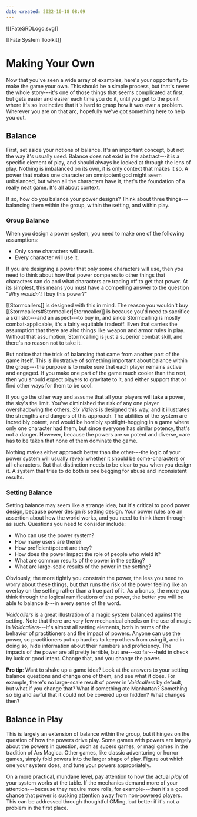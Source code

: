 ```yaml
---
date created: 2022-10-18 08:09
---
```


![[FateSRDLogo.svg]]

[[Fate System Toolkit]]

# Making Your Own

Now that you've seen a wide array of examples, here's your opportunity
to make the game your own. This should be a simple process, but that's
never the whole story---it's one of those things that seems complicated
at first, but gets easier and easier each time you do it, until you get
to the point where it's so instinctive that it's hard to grasp how it
was ever a problem. Wherever you are on that arc, hopefully we've got
something here to help you out.

## Balance

First, set aside your notions of balance. It's an important concept, but
not the way it's usually used. Balance does not exist in the
abstract---it is a specific element of play, and should always be looked
at through the lens of play. Nothing is imbalanced on its own, it is
only context that makes it so. A power that makes one character an
omnipotent god might seem unbalanced, but when all the characters have
it, that's the foundation of a really neat game. It's all about context.

If so, how do you balance your power designs? Think about three
things---balancing them within the group, within the setting, and within
play.

### Group Balance

When you design a power system, you need to make one of the following
assumptions:

- Only some characters will use it.
- Every character will use it.

If you are designing a power that only some characters will use, then
you need to think about how that power compares to other things that
characters can do and what characters are trading off to get that power.
At its simplest, this means you must have a compelling answer to the
question "Why _wouldn't_ I buy this power?"

[[Stormcallers]] is designed with this in mind. The reason you wouldn't buy
[[Stormcallers#Stormcaller|Stormcaller]] is because you'd need to sacrifice a skill slot---and an
aspect---to buy in, and since Stormcalling is mostly combat-applicable,
it's a fairly equitable tradeoff. Even that carries the assumption that
there are also things like weapon and armor rules in play. Without that
assumption, Stormcalling is just a superior combat skill, and there's no
reason not to take it.

But notice that the trick of balancing that came from another part of
the game itself. This is illustrative of something important about
balance within the group---the purpose is to make sure that each player
remains active and engaged. If you make one part of the game much cooler
than the rest, then you should expect players to gravitate to it, and
either support that or find other ways for them to be cool.

If you go the other way and assume that all your players will take a
power, the sky's the limit. You've diminished the risk of any one player
overshadowing the others. _Six Viziers_ is designed this way, and it
illustrates the strengths and dangers of this approach. The abilities of
the system are incredibly potent, and would be horribly
spotlight-hogging in a game where only one character had them, but since
everyone has similar potency, that's not a danger. However, because the
powers are so potent and diverse, care has to be taken that none of them
dominate the game.

Nothing makes either approach better than the other---the logic of your
power system will usually reveal whether it should be some-characters or
all-characters. But that distinction needs to be clear to _you_ when you
design it. A system that tries to do both is one begging for abuse and
inconsistent results.

### Setting Balance

Setting balance may seem like a strange idea, but it's critical to good
power design, because power design _is_ setting design. Your power rules
are an assertion about how the world works, and you need to think them
through as such. Questions you need to consider include:

- Who can use the power system?
- How many users are there?
- How proficient/potent are they?
- How does the power impact the role of people who wield it?
- What are common results of the power in the setting?
- What are large-scale results of the power in the setting?

Obviously, the more tightly you constrain the power, the less you need
to worry about these things, but that runs the risk of the power feeling
like an overlay on the setting rather than a true part of it. As a
bonus, the more you think through the logical ramifications of the
power, the better you will be able to balance it---in every sense of the
word.

_Voidcallers_ is a great illustration of a magic system balanced against
the setting. Note that there are very few mechanical checks on the use
of magic in _Voidcallers_---it's almost all setting elements, both in
terms of the behavior of practitioners and the impact of powers. Anyone
can use the power, so practitioners put up hurdles to keep others from
using it, and in doing so, hide information about their numbers and
proficiency. The impacts of the power are all pretty terrible, but
are---so far---held in check by luck or good intent. Change that, and
you change the power.

**Pro tip**: Want to shake up a game idea? Look at the answers to your
setting balance questions and change one of them, and see what it does.
For example, there's no large-scale result of power in _Voidcallers_ by
default, but what if you change that? What if something ate Manhattan?
Something so big and awful that it could not be covered up or hidden?
What changes then?

## Balance in Play

This is largely an extension of balance within the group, but it hinges
on the question of how the powers drive play. Some games with powers are
largely about the powers in question, such as supers games, or magi
games in the tradition of Ars Magica. Other games, like classic
adventuring or horror games, simply fold powers into the larger shape of
play. Figure out which one your system does, and tune your powers
appropriately.

On a more practical, mundane level, pay attention to how the actual
_play_ of your system works at the table. If the mechanics demand more
of your attention---because they require more rolls, for example---then
it's a good chance that power is sucking attention away from non-powered
players. This can be addressed through thoughtful GMing, but better if
it's not a problem in the first place.


